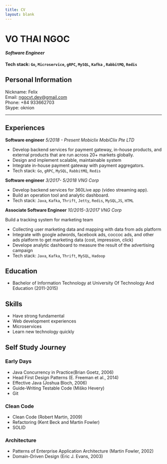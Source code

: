 ```yaml
---
title: CV
layout: blank
---
```

# VO THAI NGOC
#### *Software Engineer*
#### Tech stack: `Go`, `Microservice`, `gRPC`, `MySQL`, `Kafka` , `RabbitMQ`, `Redis`
## Personal Information
Nickname: Felix  
Email: <ngocvt.dev@gmail.com>  
Phone: +84 933662703  
Skype: oknion  
<script src="https://kit.fontawesome.com/10a4ec14cc.js" crossorigin="anonymous"></script>
<a href="https://dev.to/felixvo" target="_blank">
  <i class="fab fa-dev fa-2x" title="felixvo's DEV Profile"></i>
</a>
<a href="https://www.linkedin.com/in/ngoc-vo-99187112a" target="_blank">
<i class="fab fa-linkedin fa-2x"></i>
</a> 

-------
## Experiences
**Software engineer**  *5/2018 - Present*
*Mobiclix MobiClix Pte LTD*

- Develop backend services for payment gateway, in-house products, and external products that are run across 20+ markets globally.
- Design and implement scalable, maintainable system
- Integrate in-house payment gateway with payment aggregators.
- Tech stack: `Go`, `gRPC`, `MySQL`, `RabbitMQ`, `Redis`

**Software engineer**  *3/2017- 5/2018*
*VNG Corp*

- Develop backend services for 360Live app (video streaming app).
- Build an operation tool and analytic dashboard.
- Tech stack: `Java`, `Kafka`, `Thrift`, `Jetty`, `Redis`, `MySQL`,`JS`, `HTML`

**Associate Software Engineer** *10/2015-3/2017*
*VNG Corp*

Build a tracking system for marketing team
- Collecting user marketing data and mapping with data from ads platform
- Integrate with google adwords, facebook ads, coccoc ads, and other ads platform to get marketing data (cost, impression, click)
- Develope analytic dashboard to measure the result of the advertising campaign
- Tech stack: `Java`, `Kafka`, `Thrift`, `MySQL`, `Hadoop`

## Education
- Bachelor of Information Technology at University Of Technology And Education (2011-2015)

## Skills
- Have strong fundamental
- Web development experiences
- Microservices
- Learn new technology quickly

## Self Study Journey
### Early Days
- Java Concurrency in Practice(Brian Goetz, 2006)
- Head First Design Patterns (E. Freeman et al., 2014)
- Effective Java (Joshua Bloch, 2006)
- Guide-Writing Testable Code (Miško Hevery)
- Git

### Clean Code
- Clean Code (Robert Martin, 2009)
- Refactoring (Kent Beck and Martin Fowler)
- SOLID

### Architecture
- Patterns of Enterprise Application Architecture (Martin Fowler, 2002)
- Domain-Driven Design (Eric J. Evans, 2003)
